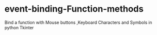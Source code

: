 # event-binding-Function-methods
Bind a function with Mouse buttons ,Keyboard Characters and Symbols in python Tkinter
